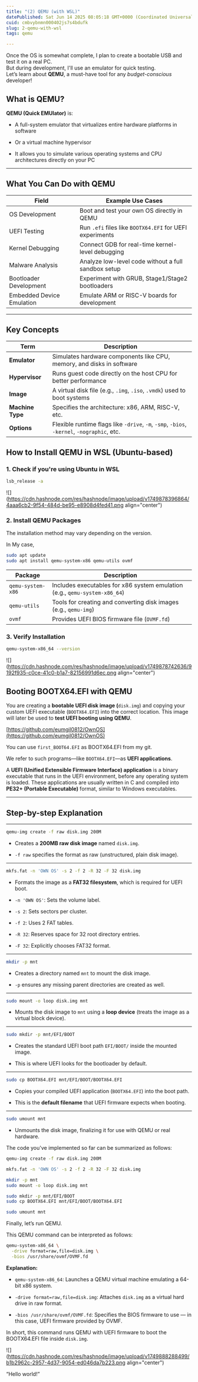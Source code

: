 ```yaml
---
title: "(2) QEMU (with WSL)"
datePublished: Sat Jun 14 2025 08:05:18 GMT+0000 (Coordinated Universal Time)
cuid: cmbvybnmn000402js7s4bdufk
slug: 2-qemu-with-wsl
tags: qemu

---
```


Once the OS is somewhat complete, I plan to create a bootable USB and test it on a real PC.  
But during development, I'll use an emulator for quick testing.  
Let’s learn about **QEMU**, a must-have tool for any *budget-conscious* developer!

## What is QEMU?

**QEMU (Quick EMUlator)** is:

* A full-system emulator that virtualizes entire hardware platforms in software
    
* Or a virtual machine hypervisor
    
* It allows you to simulate various operating systems and CPU architectures directly on your PC
    

---

## What You Can Do with QEMU

| Field | Example Use Cases |
| --- | --- |
| OS Development | Boot and test your own OS directly in QEMU |
| UEFI Testing | Run `.efi` files like `BOOTX64.EFI` for UEFI experiments |
| Kernel Debugging | Connect GDB for real-time kernel-level debugging |
| Malware Analysis | Analyze low-level code without a full sandbox setup |
| Bootloader Development | Experiment with GRUB, Stage1/Stage2 bootloaders |
| Embedded Device Emulation | Emulate ARM or RISC-V boards for development |

---

## Key Concepts

| Term | Description |
| --- | --- |
| **Emulator** | Simulates hardware components like CPU, memory, and disks in software |
| **Hypervisor** | Runs guest code directly on the host CPU for better performance |
| **Image** | A virtual disk file (e.g., `.img`, `.iso`, `.vmdk`) used to boot systems |
| **Machine Type** | Specifies the architecture: x86, ARM, RISC-V, etc. |
| **Options** | Flexible runtime flags like `-drive`, `-m`, `-smp`, `-bios`, `-kernel`, `-nographic`, etc. |

## How to Install QEMU in WSL (Ubuntu-based)

### 1\. Check if you're using Ubuntu in WSL

```bash
lsb_release -a
```

![](https://cdn.hashnode.com/res/hashnode/image/upload/v1749878396864/4aaa6cb2-9f54-484d-be95-e8908d4fed41.png align="center")

### 2\. Install QEMU Packages

The installation method may vary depending on the version.

In My case,

```bash
sudo apt update
sudo apt install qemu-system-x86 qemu-utils ovmf
```

| Package | Description |
| --- | --- |
| `qemu-system-x86` | Includes executables for x86 system emulation (e.g., `qemu-system-x86_64`) |
| `qemu-utils` | Tools for creating and converting disk images (e.g., `qemu-img`) |
| `ovmf` | Provides UEFI BIOS firmware file (`OVMF.fd`) |

### 3\. Verify Installation

```bash
qemu-system-x86_64 --version
```

![](https://cdn.hashnode.com/res/hashnode/image/upload/v1749878742636/9192f935-c0ce-41c0-b1a7-82156991d6ec.png align="center")

## Booting BOOTX64.EFI with QEMU

You are creating a **bootable UEFI disk image (**`disk.img`) and copying your custom UEFI executable (`BOOTX64.EFI`) into the correct location. This image will later be used to **test UEFI booting using QEMU**.

[https://github.com/eumgil0812/OwnOS](https://github.com/eumgil0812/OwnOS)

You can use `first_BOOT64.EFI` as BOOTX64.EFI from my git.

We refer to such programs—like `BOOTX64.EFI`—as **UEFI applications**.

A **UEFI (Unified Extensible Firmware Interface) application** is a binary executable that runs in the UEFI environment, before any operating system is loaded. These applications are usually written in C and compiled into **PE32+ (Portable Executable)** format, similar to Windows executables.

---

## Step-by-step Explanation

---

```bash
qemu-img create -f raw disk.img 200M
```

* Creates a **200MB raw disk image** named `disk.img`.
    
* `-f raw` specifies the format as raw (unstructured, plain disk image).
    

---

```bash
mkfs.fat -n 'OWN OS' -s 2 -f 2 -R 32 -F 32 disk.img
```

* Formats the image as a **FAT32 filesystem**, which is required for UEFI boot.
    
* `-n 'OWN OS'`: Sets the volume label.
    
* `-s 2`: Sets sectors per cluster.
    
* `-f 2`: Uses 2 FAT tables.
    
* `-R 32`: Reserves space for 32 root directory entries.
    
* `-F 32`: Explicitly chooses FAT32 format.
    

---

```bash
mkdir -p mnt
```

* Creates a directory named `mnt` to mount the disk image.
    
* `-p` ensures any missing parent directories are created as well.
    

---

```bash
sudo mount -o loop disk.img mnt
```

* Mounts the disk image to `mnt` using a **loop device** (treats the image as a virtual block device).
    

---

```bash
sudo mkdir -p mnt/EFI/BOOT
```

* Creates the standard UEFI boot path `EFI/BOOT/` inside the mounted image.
    
* This is where UEFI looks for the bootloader by default.
    

---

```bash
sudo cp BOOTX64.EFI mnt/EFI/BOOT/BOOTX64.EFI
```

* Copies your compiled UEFI application (`BOOTX64.EFI`) into the boot path.
    
* This is the **default filename** that UEFI firmware expects when booting.
    

---

```bash
sudo umount mnt
```

* Unmounts the disk image, finalizing it for use with QEMU or real hardware.
    

The code you've implemented so far can be summarized as follows:

```bash
qemu-img create -f raw disk.img 200M

mkfs.fat -n 'OWN OS' -s 2 -f 2 -R 32 -F 32 disk.img

mkdir -p mnt
sudo mount -o loop disk.img mnt

sudo mkdir -p mnt/EFI/BOOT
sudo cp BOOTX64.EFI mnt/EFI/BOOT/BOOTX64.EFI

sudo umount mnt
```

Finally, let’s run QEMU.

This QEMU command can be interpreted as follows:

```bash
qemu-system-x86_64 \
  -drive format=raw,file=disk.img \
  -bios /usr/share/ovmf/OVMF.fd
```

**Explanation:**

* `qemu-system-x86_64`: Launches a QEMU virtual machine emulating a 64-bit x86 system.
    
* `-drive format=raw,file=disk.img`: Attaches `disk.img` as a virtual hard drive in raw format.
    
* `-bios /usr/share/ovmf/OVMF.fd`: Specifies the BIOS firmware to use — in this case, UEFI firmware provided by OVMF.
    

In short, this command runs QEMU with UEFI firmware to boot the BOOTX64.EFI file inside `disk.img`.

![](https://cdn.hashnode.com/res/hashnode/image/upload/v1749888288499/b1b2962c-2957-4d37-9054-ed046da7b223.png align="center")

“Hello world!”